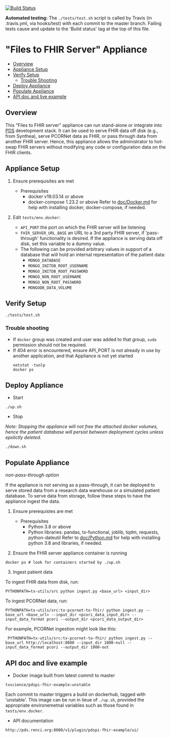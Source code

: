 [![Build Status](https://travis-ci.com/RENCI/pdspi-fhir-example.svg?branch=master)](https://travis-ci.com/RENCI/pdspi-fhir-example)

__Automated testing:__ The `./tests/test.sh` script is called by Travis (in .travis.yml, via hooks/test) with each commit to the master branch. Failing tests cause and update to the 'Build status' tag at the top of this file.

# "Files to FHIR Server" Appliance

- [Overview](#overview)
- [Appliance Setup](#appliance-setup)
- [Verify Setup](#verify-setup)
  + [Trouble Shooting](#trouble-shooting)
- [Deploy Appliance](#deploy-appliance)
- [Populate Appliance](#populate-appliance)
- [API doc and live example](#api-doc-and-live-example)

## Overview

This "Files to FHIR server" appliance can run stand-alone or
integrate into [PDS](http://github.com/RENCI/pds-release) development
stack. It can be used to serve FHIR data off disk (e.g., from Synthea),
serve PCORNet data as FHIR, or pass through data from another FHIR
server. Hence, this appliance allows the administrator to hot-swap FHIR
servers without modifying any code or configuration data on the FHIR
clients.

## Appliance Setup

1. Ensure prerequisites are met
    - Prerequisites
      - docker v19.03.14 or above
      - docker-compose 1.23.2 or above
 Refer to [doc/Docker.md](https://github.com/RENCI/pdspi-fhir-example/blob/master/doc/Docker.md) for help with installing docker, docker-compose, if needed.

2. Edit `tests/env.docker`:
    - `API_PORT` the port on which the FHIR server will be listening
    - `FHIR_SERVER_URL_BASE` an URL to a 3rd party FHIR server, if 'pass-through' functionality is desired. If the appliance is serving data off disk, set this variable to a dummy value.
    - The following can be provided arbitrary values in support of a database that will hold an internal representation of the patient data:
      - `MONGO_DATABASE` 
      - `MONGO_INITDB_ROOT_USERNAME`
      - `MONGO_INITDB_ROOT_PASSWORD`
      - `MONGO_NON_ROOT_USERNAME`
      - `MONGO_NON_ROOT_PASSWORD`
      - `MONGODB_DATA_VOLUME`
  
## Verify Setup

```
./tests/test.sh
```

### Trouble shooting

- If `docker` group was created and user was added to that group, `sudo` permission should not be required.
- If 404 error is encountered, ensure API_PORT is not already in use by another application, and that Appliance is not yet started
  ```
  netstat -tunlp
  docker ps
  ```

## Deploy Appliance

 - Start

```
./up.sh
```

 - Stop

_Note: Stopping the appliance will not free the attached docker volumes, hence the patient database will persist between deployment cycles unless epxlictly deleted._

```
./down.sh
```

## Populate Appliance 
_non-pass-through option_

If the appliance is not serving as a pass-through, it can be deployed
to serve stored data from a research data warehouse or a simulated
patient database. To serve data from storage, follow these steps to
have the appliance ingest the data.

1. Ensure prerequistes are met
    - Prerequisites 
      - Python 3.8 or above
      - Python libraries: pandas, tx-functional, joblib, tqdm, requests, python-dateutil
 Refer to [doc/Python.md](http://github.com/RENCI/pdspi-fhir-example/blob/master/doc/Python.md) for help with installing python 3.8 and libraries, if needed.

2. Ensure the FHIR server appliance container is running

  ```
  docker ps # look for containers started by ./up.sh
  ```

3. Ingest patient data

To ingest FHIR data from disk, run:

  ```
  PYTHONPATH=tx-utils/src python ingest.py <base_url> <input_dir>
  ```

To ingest PCORNet data, run:

  ```
  PYTHONPATH=tx-utils/src:tx-pcornet-to-fhir/ python ingest.py --base_url <base_url> --input_dir <pcori_data_input_dir> --input_data_format pcori --output_dir <pcori_data_output_dir>
  ```

For example, PCORNet ingestion might look like this: 

  ```
   PYTHONPATH=tx-utils/src:tx-pcornet-to-fhir/ python ingest.py --base_url http://localhost:8080 --input_dir 1000-null --input_data_format pcori --output_dir 1000-out
  ```

## API doc and live example

- Docker image built from latest commit to master

`txscience/pdspi-fhir-example:unstable`

Each commit to master triggers a build on dockerhub, tagged with 'unstable'. This image can be run in lieue of `./up.sh`, provided the appropriate environemetnal variables such as those found in `tests/env.docker`.

- API documentation

`http://pds.renci.org:8080/v1/plugin/pdspi-fhir-example/ui/`
